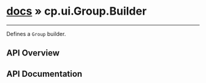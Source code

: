# [docs](index.md) » cp.ui.Group.Builder
---

Defines a `Group` builder.

## API Overview

## API Documentation

